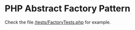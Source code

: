 # PHP Abstract Factory Pattern

Check the file [/tests/FactoryTests.php](/tests/FactoryTests.php) for example.
